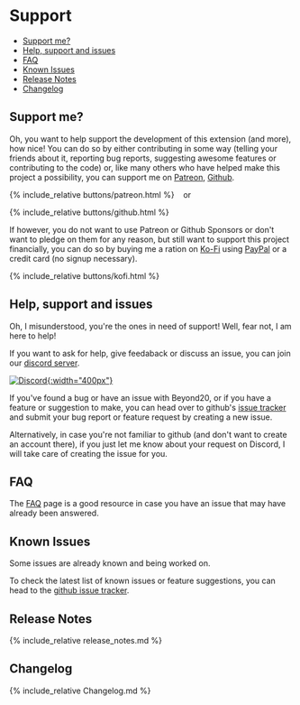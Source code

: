 # Support 


* [Support me?](#support-me)
* [Help, support and issues](#help-support-and-issues)
* [FAQ](/faq)
* [Known Issues](#known-issues)
* [Release Notes](#release-notes)
* [Changelog](#changelog)

## Support me?

Oh, you want to help support the development of this extension (and more), how nice! You can do so by either contributing in some way (telling your friends about it, reporting bug reports, suggesting awesome features or contributing to the code) or, like many others who have helped make this project a possibility, you can support me on [Patreon](https://patreon.com/kakaroto), [Github](https://github.com/sponsors/kakaroto).

<div>
{% include_relative buttons/patreon.html %} &nbsp;&nbsp; or &nbsp;&nbsp;

{% include_relative buttons/github.html %}
</div>

If however, you do not want to use Patreon or Github Sponsors or don't want to pledge on them for any reason, but still want to support this project financially, you can do so by buying me a ration on [Ko-Fi](https://ko-fi.com/kakaroto) using [PayPal](https://paypal.me/KaKaRoTo) or a credit card (no signup necessary).

{% include_relative buttons/kofi.html %}

## Help, support and issues

Oh, I misunderstood, you're the ones in need of support! Well, fear not, I am here to help!

If you want to ask for help, give feedaback or discuss an issue, you can join our [discord server](https://discord.gg/ZAasSVS).

[![Discord](https://discordapp.com/assets/fc0b01fe10a0b8c602fb0106d8189d9b.png){:width="400px"}](https://discord.gg/ZAasSVS)

If you've found a bug or have an issue with Beyond20, or if you have a feature or suggestion to make, you can head over to github's [issue tracker](https://github.com/kakaroto/Beyond20/issues) and submit your bug report or feature request by creating a new issue. 

Alternatively, in case you're not familiar to github (and don't want to create an account there), if you just let me know about your request on Discord, I will take care of creating the issue for you.

## FAQ

The [FAQ](faq) page is a good resource in case you have an issue that may have already been answered.

## Known Issues

Some issues are already known and being worked on.

To check the latest list of known issues or feature suggestions, you can head to the [github issue tracker](https://github.com/kakaroto/Beyond20/issues).

## Release Notes

{% include_relative release_notes.md %}

## Changelog

{% include_relative Changelog.md %}
